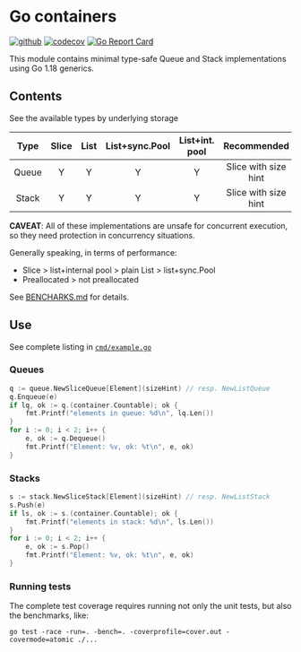 # Go containers
[![github](https://github.com/fgm/container/actions/workflows/workflow.yml/badge.svg)](https://github.com/fgm/container/actions/workflows/workflow.yml)
[![codecov](https://codecov.io/gh/fgm/container/branch/main/graph/badge.svg?token=8YYX1B720M)](https://codecov.io/gh/fgm/container)
[![Go Report Card](https://goreportcard.com/badge/github.com/fgm/container)](https://goreportcard.com/report/github.com/fgm/container)

This module contains minimal type-safe Queue and Stack implementations using
Go 1.18 generics. 

## Contents

See the available types by underlying storage 

| Type  | Slice | List | List+sync.Pool | List+int. pool |     Recommended      |
|:-----:|:-----:|:----:|:--------------:|:--------------:|:--------------------:|
| Queue |   Y   |  Y   |       Y        |       Y        | Slice with size hint |
| Stack |   Y   |  Y   |       Y        |       Y        | Slice with size hint |

**CAVEAT**: All of these implementations are unsafe for concurrent execution,
so they need protection in concurrency situations.

Generally speaking, in terms of performance: 

- Slice > list+internal pool > plain List > list+sync.Pool
- Preallocated > not preallocated

See [BENCHARKS.md](BENCHMARKS.md) for details.

## Use

See complete listing in [`cmd/example.go`](cmd/example.go)

### Queues

```go
q := queue.NewSliceQueue[Element](sizeHint) // resp. NewListQueue
q.Enqueue(e)
if lq, ok := q.(container.Countable); ok {
    fmt.Printf("elements in queue: %d\n", lq.Len())
}
for i := 0; i < 2; i++ {
    e, ok := q.Dequeue()
    fmt.Printf("Element: %v, ok: %t\n", e, ok)
}
```

### Stacks

```go
s := stack.NewSliceStack[Element](sizeHint) // resp. NewListStack
s.Push(e)
if ls, ok := s.(container.Countable); ok {
    fmt.Printf("elements in stack: %d\n", ls.Len())
}
for i := 0; i < 2; i++ {
    e, ok := s.Pop()
    fmt.Printf("Element: %v, ok: %t\n", e, ok)
}
```

### Running tests

The complete test coverage requires running not only the unit tests, but also
the benchmarks, like:
```
go test -race -run=. -bench=. -coverprofile=cover.out -covermode=atomic ./...
```
